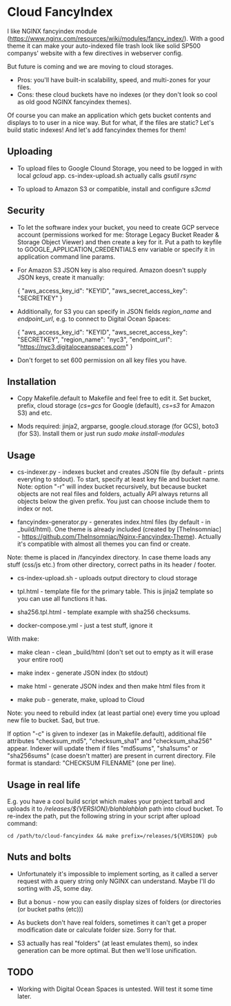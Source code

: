 Cloud FancyIndex
================

I like NGINX fancyindex module
(https://www.nginx.com/resources/wiki/modules/fancy_index/). With a good theme
it can make your auto-indexed file trash look like solid SP500 companys' website
with a few directives in webserver config.

But future is coming and we are moving to cloud storages.

* Pros: you'll have built-in scalability, speed, and multi-zones for your files.
* Cons: these cloud buckets have no indexes (or they don't look so cool as old
  good NGINX fancyindex themes).

Of course you can make an application which gets bucket contents and displays
to to user in a nice way. But for what, if the files are static? Let's build
static indexes! And let's add fancyindex themes for them!

Uploading
---------

* To upload files to Google Clound Storage, you need to be logged in with local
  *gcloud* app. cs-index-upload.sh actually calls *gsutil rsync*

* To upload to Amazon S3 or compatible, install and configure *s3cmd*

Security
--------

* To let the software index your bucket, you need to create GCP servece account
  (permissions worked for me: Storage Legacy Bucket Reader & Storage Object
  Viewer) and then create a key for it. Put a path to keyfile to
  GOOGLE_APPLICATION_CREDENTIALS env variable or specify it in application
  command line params.

* For Amazon S3 JSON key is also required. Amazon doesn't supply JSON keys,
  create it manually:

    {
        "aws_access_key_id": "KEYID",
        "aws_secret_access_key": "SECRETKEY"
    }

* Additionally, for S3 you can specify in JSON fields *region_name* and
  *endpoint_url*, e.g. to connect to Digital Ocean Spaces:

    {
        "aws_access_key_id": "KEYID",
        "aws_secret_access_key": "SECRETKEY",
        "region_name": "nyc3",
        "endpoint_url": "https://nyc3.digitaloceanspaces.com"
    }
    
* Don't forget to set 600 permission on all key files you have.

Installation
------------

* Copy Makefile.default to Makefile and feel free to edit it. Set bucket,
  prefix, cloud storage (*cs=gcs* for Google (default), *cs=s3* for Amazon S3)
  and etc.

* Mods required: jinja2, argparse, google.cloud.storage (for GCS), boto3
  (for S3). Install them or just run *sudo make install-modules*

Usage
-----

* cs-indexer.py - indexes bucket and creates JSON file (by default - prints
  everyting to stdout). To start, specify at least key file and bucket name.
  Note: option "-r" will index bucket recursively, but because bucket objects
  are not real files and folders, actually API always returns all objects below
  the given prefix. You just can choose include them to index or not.

* fancyindex-generator.py - generates index.html files (by default - in
  _build/html). One theme is already included (created by [TheInsomniac] -
  https://github.com/TheInsomniac/Nginx-Fancyindex-Theme). Actually it's
  compatible with almost all themes you can find or create.

Note: theme is placed in /fancyindex directory. In case theme loads any stuff
(css/js etc.) from other directory, correct paths in its header / footer.

* cs-index-upload.sh - uploads output directory to cloud storage

* tpl.html - template file for the primary table. This is jinja2 template so
  you can use all functions it has.

* sha256.tpl.html - template example with sha256 checksums.

* docker-compose.yml - just a test stuff, ignore it

With make:

* make clean - clean _build/html (don't set out to empty as it will erase
  your entire root)

* make index - generate JSON index (to stdout)

* make html - generate JSON index and then make html files from it

* make pub - generate, make, upload to Cloud

Note: you need to rebuild index (at least partial one) every time you upload new
file to bucket. Sad, but true.

If option "-c" is given to indexer (as in Makefile.default), additional file
attributes "checksum_md5", "checksum_sha1" and "checksum_sha256" appear.
Indexer will update them if files "md5sums", "sha1sums" or "sha256sums" (case
doesn't matter) are present in current directory. File format is standard:
"CHECKSUM  FILENAME" (one per line).

Usage in real life
------------------

E.g. you have a cool build script which makes your project tarball and uploads
it to */releases/${VERSION}/blahblahblah* path into cloud bucket. To re-index
the path, put the following string in your script after upload command:

    cd /path/to/cloud-fancyindex && make prefix=/releases/${VERSION} pub

Nuts and bolts
--------------

* Unfortunately it's impossible to implement sorting, as it called a server
  request with a query string only NGINX can understand. Maybe I'll do sorting
  with JS, some day.

* But a bonus - now you can easily display sizes of folders (or directories (or
  bucket paths (etc)))

* As buckets don't have real folders, sometimes it can't get a proper
  modification date or calculate folder size. Sorry for that.

* S3 actually has real "folders" (at least emulates them), so index generation
  can be more optimal. But then we'll lose unification.


TODO
----

* Working with Digital Ocean Spaces is untested. Will test it some time later.

